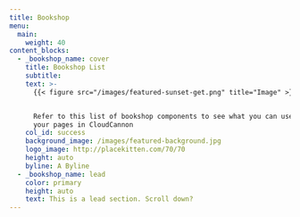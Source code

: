```yaml
---
title: Bookshop
menu:
  main:
    weight: 40
content_blocks:
  - _bookshop_name: cover
    title: Bookshop List
    subtitle:
    text: >-
      {{< figure src="/images/featured-sunset-get.png" title="Image" >}}


      Refer to this list of bookshop components to see what you can use to build
      your pages in CloudCannon
    col_id: success
    background_image: /images/featured-background.jpg
    logo_image: http://placekitten.com/70/70
    height: auto
    byline: A Byline
  - _bookshop_name: lead
    color: primary
    height: auto
    text: This is a lead section. Scroll down?
---
```

